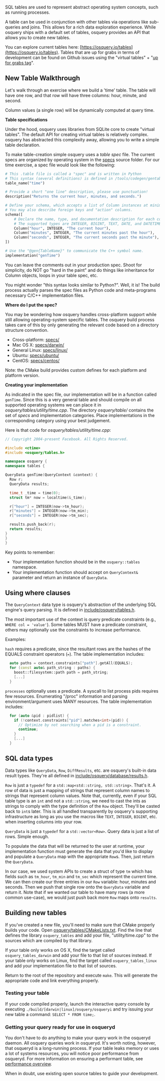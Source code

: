 SQL tables are used to represent abstract operating system concepts, such as running processes.

A table can be used in conjunction with other tables via operations like sub-queries and joins. This allows for a rich data exploration experience. While osquery ships with a default set of tables, osquery provides an API that allows you to create new tables.

You can explore current tables here: [https://osquery.io/tables](https://osquery.io/tables). Tables that are up for grabs in terms of development can be found on Github issues using the "virtual tables" + "[up for grabs tag](https://github.com/facebook/osquery/issues?q=is%3Aopen+is%3Aissue+label%3A%22virtual+tables%22)".

## New Table Walkthrough

Let's walk through an exercise where we build a 'time' table. The table will have one row, and that row will have three columns: hour, minute, and second.

Column values (a single row) will be dynamically computed at query time.

**Table specifications**

Under the hood, osquery uses libraries from SQLite core to create "virtual tables". The default API for creating virtual tables is relatively complex. osquery has abstracted this complexity away, allowing you to write a simple table declaration.

To make table-creation simple osquery uses a *table spec* file.
The current specs are organized by operating system in the [specs](https://github.com/facebook/osquery/tree/master/specs) source folder.
For our time exercise, a spec file would look like the following:

```python
# This .table file is called a "spec" and is written in Python
# This syntax (several definitions) is defined in /tools/codegen/gentable/py.
table_name("time")

# Provide a short "one line" description, please use punctuation!
description("Returns the current hour, minutes, and seconds.")

# Define your schema, which accepts a list of Column instances at minimum.
# You may also describe foreign keys and "action" columns.
schema([
    # Declare the name, type, and documentation description for each column.
    # The supported types are INTEGER, BIGINT, TEXT, DATE, and DATETIME.
    Column("hour", INTEGER, "The current hour"),
    Column("minutes", INTEGER, "The current minutes past the hour"),
    Column("seconds", INTEGER, "The current seconds past the minute"),
])

# Use the "@gen{TableName}" to communicate the C++ symbol name.
implementation("genTime")
```

You can leave the comments out in your production spec. Shoot for simplicity, do NOT go "hard in the paint" and do things like inheritance for Column objects, loops in your table spec, etc.

You might wonder "this syntax looks similar to Python?". Well, it is! The build process actually parses the spec files as Python code and meta-programs necessary C/C++ implementation files.

**Where do I put the spec?**

You may be wondering how osquery handles cross-platform support while still allowing operating-system specific tables. The osquery build process takes care of this by only generating the relevant code based on a directory structure convention.

- Cross-platform: [specs/](https://github.com/facebook/osquery/tree/master/specs/)
- Mac OS X: [specs/darwin/](https://github.com/facebook/osquery/tree/master/specs/darwin)
- General Linux: [specs/linux/](https://github.com/facebook/osquery/tree/master/specs/linux)
- Ubuntu: [specs/ubuntu/](https://github.com/facebook/osquery/tree/master/specs/ubuntu)
- CentOS: [specs/centos/](https://github.com/facebook/osquery/tree/master/specs/centos)

Note: the CMake build provides custom defines for each platform and platform version.

**Creating your implementation**

As indicated in the spec file, our implementation will be in a function called `genTime`. Since this is a very general table and should compile on all supported operating systems we can place it in *osquery/tables/utility/time.cpp*. The directory *osquery/table/* contains the set of *specs* and implementation categories. Place implementations in the corresponding category using your best judgement.

Here is that code for *osquery/tables/utility/time.cpp*:

```cpp
// Copyright 2004-present Facebook. All Rights Reserved.

#include <ctime>
#include <osquery/tables.h>

namespace osquery {
namespace tables {

QueryData genTime(QueryContext &context) {
  Row r;
  QueryData results;

  time_t _time = time(0);
  struct tm* now = localtime(&_time);

  r["hour"] = INTEGER(now->tm_hour);
  r["minutes"] = INTEGER(now->tm_min);
  r["seconds"] = INTEGER(now->tm_sec);

  results.push_back(r);
  return results;
}
}
}
```

Key points to remember:

- Your implementation function should be in the `osquery::tables` namespace.
- Your implementation function should accept on `QueryContext&` parameter and return an instance of `QueryData`.

## Using where clauses

The `QueryContext` data type is osquery's abstraction of the underlying SQL engine's query parsing. It is defined in [include/osquery/tables.h](https://github.com/facebook/osquery/blob/master/include/osquery/tables.h).

The most important use of the context is query predicate constraints (e.g., `WHERE col = 'value'`). Some tables MUST have a predicate constraint, others may optionally use the constraints to increase performance.

Examples:

`hash` requires a predicate, since the resultant rows are the hashes of the EQUALS constraint operators (`=`). The table implementation includes:
```cpp
  auto paths = context.constraints["path"].getAll(EQUALS);
  for (const auto& path_string : paths) {
    boost::filesystem::path path = path_string;
    [...]
  }
```

`processes` optionally uses a predicate. A syscall to list process pids requires few resources. Enumerating "/proc" information and parsing environment/argument uses MANY resources. The table implementation includes:
```cpp
  for (auto &pid : pidlist) {
    if (!context.constraints["pid"].matches<int>(pid)) {
      // Optimize by not searching when a pid is a constraint.
      continue;
    }
    [...]
  }
```

## SQL data types

Data types like `QueryData`, `Row`, `DiffResults`, etc. are osquery's built-in data result types. They're all defined in [include/osquery/database/results.h](https://github.com/facebook/osquery/blob/master/include/osquery/database/results.h).

`Row` is just a `typedef` for a `std::map<std::string, std::string>`. That's it. A row of data is just a mapping of strings that represent column names to strings that represent column values. Note that, currently, even if your SQL table type is an `int` and not a `std::string`, we need to cast the ints as strings to comply with the type definition of the `Row` object. They'll be casted back to `int`s later. This is all handled transparently by osquery's supporting infrastructure as long as you use the macros like `TEXT`, `INTEGER`, `BIGINT`, etc. when inserting columns into your row.

`QueryData` is just a `typedef` for a `std::vector<Row>`. Query data is just a list of rows. Simple enough.

To populate the data that will be returned to the user at runtime, your implementation function must generate the data that you'd like to display and populate a `QueryData` map with the appropriate `Row`s. Then, just return the `QueryData`.

In our case, we used system APIs to create a struct of type `tm` which has fields such as `tm_hour`, `tm_min` and `tm_sec` which represent the current time. We can then create our three entries in our `Row` variable: hour, minutes and seconds. Then we push that single row onto the `QueryData` variable and return it. Note that if we wanted our table to have many rows (a more common use-case), we would just push back more `Row` maps onto `results`.

## Building new tables

If you've created a new file, you'll need to make sure that CMake properly builds your code. Open [osquery/tables/CMakeLists.txt](https://github.com/facebook/osquery/blob/master/osquery/tables/CMakeLists.txt). Find the line that defines the library `osquery_tables` and add your file, "utility/time.cpp" to the sources which are compiled by that library.

If your table only works on OS X, find the target called `osquery_tables_darwin` and add your file to that list of sources instead. If your table only works on Linux, find the target called `osquery_tables_linux` and add your implementation file to that list of sources.

Return to the root of the repository and execute `make`. This will generate the appropriate code and link everything properly.

### Testing your table

If your code compiled properly, launch the interactive query console by executing `./build/[darwin|linux]/osquery/osqueryi` and try issuing your new table a command: `SELECT * FROM time;`.

### Getting your query ready for use in osqueryd

You don't have to do anything to make your query work in the osqueryd daemon. All osquery queries work in osqueryd. It's worth noting, however, that osqueryd is a long-running process. If your table leaks memory or uses a lot of systems resources, you will notice poor performance from osqueryd. For more information on ensuring a performant table, see [performance overview](../deployment/performance-safety.md).

When in doubt, use existing open source tables to guide your development.
